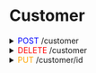 # Customer
<details>
<summary><span style="color:blue">POST</span> /customer</summary>
- 고객 정보 등록
+ Header: -
+ Request
    *name(string): 이름
    *nrc_no(string): 주민번호
    *date_of_birth(string): 생년월일
    *gender(enum): 성별
    *phone_number(string): 전화번호
    email(string): 이메일
    *loan_type(enum): 대출 구분
    *cp_number(enum): 관리 코드
    *home_address(string): 집 주소
    *home_postal_code(string): 집 우편번호
    office_address(string): 사무실 주소
    office_postal_code(string): 사무실 우편번호
    details([string]): 추가 정보
    image(???): 사진
+ Response: -
</details>
<details>
<summary><span style="color:red">DELETE</span> /customer</summary>
	고객 정보 삭제
	<details>
	<summary>Header</summary>
	</details>
	<details>
	<summary>Request</summary>
		*id(int): id
	</details>
	<details>
	<summary>Response</summary>
	</details>
</details>
<details>
<summary><span style="color:orange">PUT</span> /customer/id</summary>
	고객 정보 수정
	<details>
	<summary>Header</summary>
	</details>
	<details>
	<summary>Request</summary>
		name(string): 이름
		nrc_no(string): 주민번호
		date_of_birth(string): 생년월일
		gender(enum): 성별
		phone_number(string): 전화번호
		email(string): 이메일
		loan_type(enum): 대출 구분
		cp_number(enum): 관리 코드
		home_address(string): 집 주소
		home_postal_code(string): 집 우편번호
		office_address(string): 사무실 주소
		office_postal_code(string): 사무실 우편번호
		details([string]): 추가 정보
		image(???): 사진
	</details>
	<details>
	<summary>Response</summary>
	</details>
</details>
